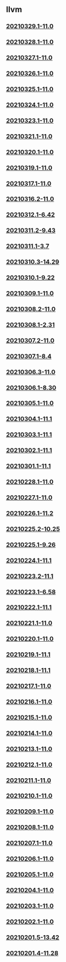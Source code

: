 ## llvm

### [20210329.1-11.0](20210329.1-11.0/index.html)
### [20210328.1-11.0](20210328.1-11.0/index.html)
### [20210327.1-11.0](20210327.1-11.0/index.html)
### [20210326.1-11.0](20210326.1-11.0/index.html)
### [20210325.1-11.0](20210325.1-11.0/index.html)
### [20210324.1-11.0](20210324.1-11.0/index.html)
### [20210323.1-11.0](20210323.1-11.0/index.html)
### [20210321.1-11.0](20210321.1-11.0/index.html)
### [20210320.1-11.0](20210320.1-11.0/index.html)
### [20210319.1-11.0](20210319.1-11.0/index.html)
### [20210317.1-11.0](20210317.1-11.0/index.html)
### [20210316.2-11.0](20210316.2-11.0/index.html)
### [20210312.1-6.42](20210312.1-6.42/index.html)
### [20210311.2-9.43](20210311.2-9.43/index.html)
### [20210311.1-3.7](20210311.1-3.7/index.html)
### [20210310.3-14.29](20210310.3-14.29/index.html)
### [20210310.1-9.22](20210310.1-9.22/index.html)
### [20210309.1-11.0](20210309.1-11.0/index.html)
### [20210308.2-11.0](20210308.2-11.0/index.html)
### [20210308.1-2.31](20210308.1-2.31/index.html)
### [20210307.2-11.0](20210307.2-11.0/index.html)
### [20210307.1-8.4](20210307.1-8.4/index.html)
### [20210306.3-11.0](20210306.3-11.0/index.html)
### [20210306.1-8.30](20210306.1-8.30/index.html)
### [20210305.1-11.0](20210305.1-11.0/index.html)
### [20210304.1-11.1](20210304.1-11.1/index.html)
### [20210303.1-11.1](20210303.1-11.1/index.html)
### [20210302.1-11.1](20210302.1-11.1/index.html)
### [20210301.1-11.1](20210301.1-11.1/index.html)
### [20210228.1-11.0](20210228.1-11.0/index.html)
### [20210227.1-11.0](20210227.1-11.0/index.html)
### [20210226.1-11.2](20210226.1-11.2/index.html)
### [20210225.2-10.25](20210225.2-10.25/index.html)
### [20210225.1-9.26](20210225.1-9.26/index.html)
### [20210224.1-11.1](20210224.1-11.1/index.html)
### [20210223.2-11.1](20210223.2-11.1/index.html)
### [20210223.1-6.58](20210223.1-6.58/index.html)
### [20210222.1-11.1](20210222.1-11.1/index.html)
### [20210221.1-11.0](20210221.1-11.0/index.html)
### [20210220.1-11.0](20210220.1-11.0/index.html)
### [20210219.1-11.1](20210219.1-11.1/index.html)
### [20210218.1-11.1](20210218.1-11.1/index.html)
### [20210217.1-11.0](20210217.1-11.0/index.html)
### [20210216.1-11.0](20210216.1-11.0/index.html)
### [20210215.1-11.0](20210215.1-11.0/index.html)
### [20210214.1-11.0](20210214.1-11.0/index.html)
### [20210213.1-11.0](20210213.1-11.0/index.html)
### [20210212.1-11.0](20210212.1-11.0/index.html)
### [20210211.1-11.0](20210211.1-11.0/index.html)
### [20210210.1-11.0](20210210.1-11.0/index.html)
### [20210209.1-11.0](20210209.1-11.0/index.html)
### [20210208.1-11.0](20210208.1-11.0/index.html)
### [20210207.1-11.0](20210207.1-11.0/index.html)
### [20210206.1-11.0](20210206.1-11.0/index.html)
### [20210205.1-11.0](20210205.1-11.0/index.html)
### [20210204.1-11.0](20210204.1-11.0/index.html)
### [20210203.1-11.0](20210203.1-11.0/index.html)
### [20210202.1-11.0](20210202.1-11.0/index.html)
### [20210201.5-13.42](20210201.5-13.42/index.html)
### [20210201.4-11.28](20210201.4-11.28/index.html)

